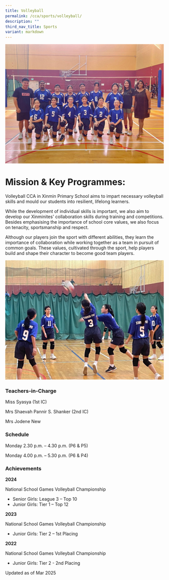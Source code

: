 ```yaml
---
title: Volleyball
permalink: /cca/sports/volleyball/
description: ""
third_nav_title: Sports
variant: markdown
---
```

![](/images/WhatsApp_Image_2024_02_22_at_4_07_07_PM.jpg)

# **Mission & Key Programmes:**


Volleyball CCA in Xinmin Primary School aims to impart necessary volleyball skills and mould our students into resilient, lifelong learners.

While the development of individual skills is important, we also aim to develop our Xinminites' collaboration skills during training and competitions. Besides emphasising the importance of school core values, we also focus on tenacity, sportsmanship and respect.

Although our players join the sport with different abilities, they learn the importance of collaboration while working together as a team in pursuit of common goals. These values, cultivated through the sport, help players build and shape their character to become good team players.

![](/images/WhatsApp_Image_2024_02_22_at_4_08_16_PM.jpg)

### Teachers-in-Charge

Miss Syasya (1st IC)

Mrs Shaevah Pannir S. Shanker (2nd IC)

Mrs Jodene New



### Schedule

Monday 2.30 p.m. – 4.30 p.m. (P6 & P5)

Monday 4.00 p.m. – 5.30 p.m. (P6 & P4)


### Achievements

**2024**

National School Games Volleyball Championship
* Senior Girls: League 3 – Top 10
* Junior Girls: Tier 1 – Top 12

**2023**

National School Games Volleyball Championship
* Junior Girls: Tier 2 – 1st Placing

**2022**

National School Games Volleyball Championship
* Junior Girls: Tier 2 - 2nd Placing

Updated as of Mar 2025